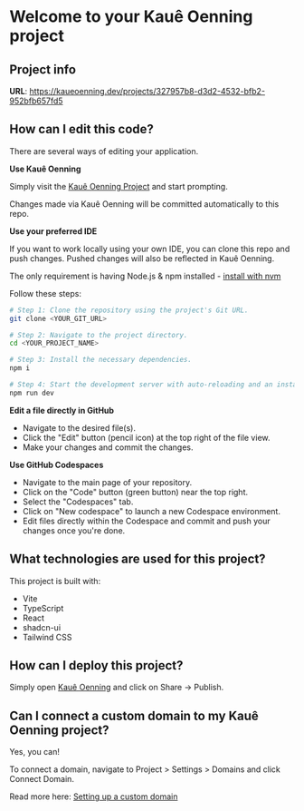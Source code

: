 # Welcome to your Kauê Oenning project

## Project info

**URL**: https://kaueoenning.dev/projects/327957b8-d3d2-4532-bfb2-952bfb657fd5

## How can I edit this code?

There are several ways of editing your application.

**Use Kauê Oenning**

Simply visit the [Kauê Oenning Project](https://kaueoenning.dev/projects/327957b8-d3d2-4532-bfb2-952bfb657fd5) and start prompting.

Changes made via Kauê Oenning will be committed automatically to this repo.

**Use your preferred IDE**

If you want to work locally using your own IDE, you can clone this repo and push changes. Pushed changes will also be reflected in Kauê Oenning.

The only requirement is having Node.js & npm installed - [install with nvm](https://github.com/nvm-sh/nvm#installing-and-updating)

Follow these steps:

```sh
# Step 1: Clone the repository using the project's Git URL.
git clone <YOUR_GIT_URL>

# Step 2: Navigate to the project directory.
cd <YOUR_PROJECT_NAME>

# Step 3: Install the necessary dependencies.
npm i

# Step 4: Start the development server with auto-reloading and an instant preview.
npm run dev
```

**Edit a file directly in GitHub**

- Navigate to the desired file(s).
- Click the "Edit" button (pencil icon) at the top right of the file view.
- Make your changes and commit the changes.

**Use GitHub Codespaces**

- Navigate to the main page of your repository.
- Click on the "Code" button (green button) near the top right.
- Select the "Codespaces" tab.
- Click on "New codespace" to launch a new Codespace environment.
- Edit files directly within the Codespace and commit and push your changes once you're done.

## What technologies are used for this project?

This project is built with:

- Vite
- TypeScript
- React
- shadcn-ui
- Tailwind CSS

## How can I deploy this project?

Simply open [Kauê Oenning](https://kaueoenning.dev/projects/327957b8-d3d2-4532-bfb2-952bfb657fd5) and click on Share -> Publish.

## Can I connect a custom domain to my Kauê Oenning project?

Yes, you can!

To connect a domain, navigate to Project > Settings > Domains and click Connect Domain.

Read more here: [Setting up a custom domain](https://docs.kaueoenning.dev/tips-tricks/custom-domain#step-by-step-guide)
